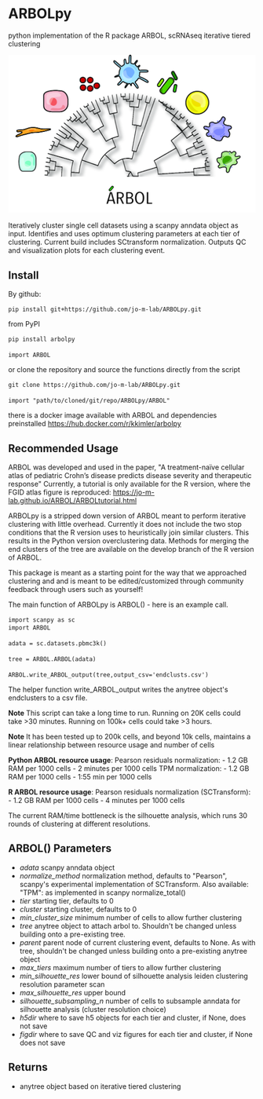 # ARBOLpy
python implementation of the R package ARBOL, scRNAseq iterative tiered clustering

![](https://github.com/jo-m-lab/ARBOLpy/blob/main/docs/ARBOLsmall.jpg?raw=true)

Iteratively cluster single cell datasets using a scanpy anndata object as input. Identifies and uses optimum 
clustering parameters at each tier of clustering. Current build includes SCtransform normalization. 
Outputs QC and visualization plots for each clustering event.  

## Install

By github:
```
pip install git+https://github.com/jo-m-lab/ARBOLpy.git
```

from PyPI
```
pip install arbolpy

import ARBOL
```

or clone the repository and source the functions directly from the script
```
git clone https://github.com/jo-m-lab/ARBOLpy.git

import "path/to/cloned/git/repo/ARBOLpy/ARBOL"
```

there is a docker image available with ARBOL and dependencies preinstalled
https://hub.docker.com/r/kkimler/arbolpy

## Recommended Usage

ARBOL was developed and used in the paper, "A treatment-naïve cellular atlas of pediatric Crohn’s disease predicts disease severity and therapeutic response"
Currently, a tutorial is only available for the R version, where the FGID atlas figure is reproduced: 
https://jo-m-lab.github.io/ARBOL/ARBOLtutorial.html

ARBOLpy is a stripped down version of ARBOL meant to perform iterative clustering with little overhead. 
Currently it does not include the two stop conditions that the R version uses to heuristically join similar clusters.
This results in the Python version overclustering data. Methods for merging the end clusters of the tree are available on the develop branch of the R version of ARBOL.

This package is meant as a starting point for the way that we approached clustering and and is meant to be edited/customized through community feedback through users such as yourself!

The main function of ARBOLpy is ARBOL() - here is an example call. 

```
import scanpy as sc
import ARBOL

adata = sc.datasets.pbmc3k()

tree = ARBOL.ARBOL(adata)

ARBOL.write_ARBOL_output(tree,output_csv='endclusts.csv')
```

The helper function write_ARBOL_output writes the anytree object's endclusters to a csv file.

**Note** This script can take a long time to run. Running on 20K cells could 
take >30 minutes. Running on 100k+ cells could take >3 hours. 

**Note** It has been tested up to 200k cells, and beyond 10k cells, maintains a linear relationship between resource usage and number of cells

**Python ARBOL resource usage**:
	Pearson residuals normalization:
 	- 1.2 GB RAM per 1000 cells
 	- 2 minutes per 1000 cells
 	TPM normalization:
 	- 1.2 GB RAM per 1000 cells
 	- 1:55 min per 1000 cells

**R ARBOL resource usage**:
	Pearson residuals normalization (SCTransform):
	- 1.2 GB RAM per 1000 cells
	- 4 minutes per 1000 cells

 The current RAM/time bottleneck is the silhouette analysis, which runs 30 rounds of clustering at different resolutions. 

## ARBOL() Parameters

* *adata* scanpy anndata object
* *normalize_method* normalization method, defaults to "Pearson", scanpy's experimental implementation of SCTransform. Also available: "TPM": as implemented in scanpy normalize_total()
* *tier* starting tier, defaults to 0
* *cluster* starting cluster, defaults to 0
* *min_cluster_size* minimum number of cells to allow further clustering
* *tree* anytree object to attach arbol to. Shouldn't be changed unless building onto a pre-existing tree.
* *parent* parent node of current clustering event, defaults to None. As with tree, shouldn't be changed unless building onto a pre-existing anytree object
* *max_tiers* maximum number of tiers to allow further clustering
* *min_silhouette_res* lower bound of silhouette analysis leiden clustering resolution parameter scan 
* *max_silhouette_res* upper bound
* *silhouette_subsampling_n* number of cells to subsample anndata for silhouette analysis (cluster resolution choice)
* *h5dir* where to save h5 objects for each tier and cluster, if None, does not save
* *figdir* where to save QC and viz figures for each tier and cluster, if None does not save

## Returns

* anytree object based on iterative tiered clustering
